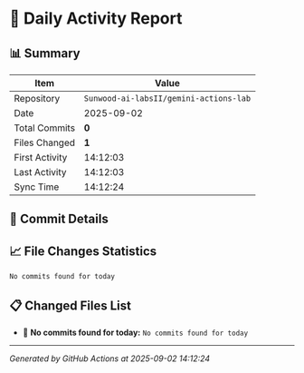 # 📅 Daily Activity Report

## 📊 Summary
| Item | Value |
|------|-------|
| Repository | `Sunwood-ai-labsII/gemini-actions-lab` |
| Date | 2025-09-02 |
| Total Commits | **0** |
| Files Changed | **1** |
| First Activity | 14:12:03 |
| Last Activity | 14:12:03 |
| Sync Time | 14:12:24 |

## 📝 Commit Details

## 📈 File Changes Statistics

```diff
No commits found for today
```

## 📋 Changed Files List

- 📝 **No commits found for today:** `No commits found for today`

---
*Generated by GitHub Actions at 2025-09-02 14:12:24*
